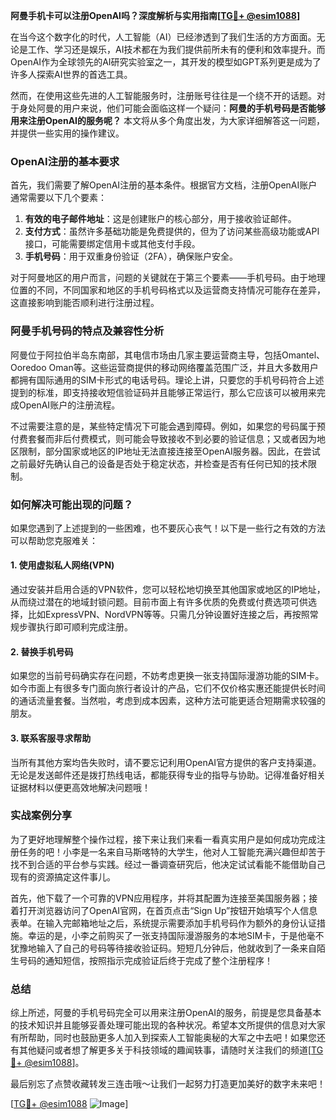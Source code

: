 **阿曼手机卡可以注册OpenAI吗？深度解析与实用指南[[TG💪+ @esim1088](https://t.me/s/esim1088)]**

在当今这个数字化的时代，人工智能（AI）已经渗透到了我们生活的方方面面。无论是工作、学习还是娱乐，AI技术都在为我们提供前所未有的便利和效率提升。而OpenAI作为全球领先的AI研究实验室之一，其开发的模型如GPT系列更是成为了许多人探索AI世界的首选工具。

然而，在使用这些先进的人工智能服务时，注册账号往往是一个绕不开的话题。对于身处阿曼的用户来说，他们可能会面临这样一个疑问：**阿曼的手机号码是否能够用来注册OpenAI的服务呢？** 本文将从多个角度出发，为大家详细解答这一问题，并提供一些实用的操作建议。

### OpenAI注册的基本要求

首先，我们需要了解OpenAI注册的基本条件。根据官方文档，注册OpenAI账户通常需要以下几个要素：

1. **有效的电子邮件地址**：这是创建账户的核心部分，用于接收验证邮件。
2. **支付方式**：虽然许多基础功能是免费提供的，但为了访问某些高级功能或API接口，可能需要绑定信用卡或其他支付手段。
3. **手机号码**：用于双重身份验证（2FA），确保账户安全。

对于阿曼地区的用户而言，问题的关键就在于第三个要素——手机号码。由于地理位置的不同，不同国家和地区的手机号码格式以及运营商支持情况可能存在差异，这直接影响到能否顺利进行注册过程。

### 阿曼手机号码的特点及兼容性分析

阿曼位于阿拉伯半岛东南部，其电信市场由几家主要运营商主导，包括Omantel、Ooredoo Oman等。这些运营商提供的移动网络覆盖范围广泛，并且大多数用户都拥有国际通用的SIM卡形式的电话号码。理论上讲，只要您的手机号码符合上述提到的标准，即支持接收短信验证码并且能够正常运行，那么它应该可以被用来完成OpenAI账户的注册流程。

不过需要注意的是，某些特定情况下可能会遇到障碍。例如，如果您的号码属于预付费套餐而非后付费模式，则可能会导致接收不到必要的验证信息；又或者因为地区限制，部分国家或地区的IP地址无法直接连接至OpenAI服务器。因此，在尝试之前最好先确认自己的设备是否处于稳定状态，并检查是否有任何已知的技术限制。

### 如何解决可能出现的问题？

如果您遇到了上述提到的一些困难，也不要灰心丧气！以下是一些行之有效的方法可以帮助您克服难关：

#### 1. 使用虚拟私人网络(VPN)
通过安装并启用合适的VPN软件，您可以轻松地切换至其他国家或地区的IP地址，从而绕过潜在的地域封锁问题。目前市面上有许多优质的免费或付费选项可供选择，比如ExpressVPN、NordVPN等等。只需几分钟设置好连接之后，再按照常规步骤执行即可顺利完成注册。

#### 2. 替换手机号码
如果您的当前号码确实存在问题，不妨考虑更换一张支持国际漫游功能的SIM卡。如今市面上有很多专门面向旅行者设计的产品，它们不仅价格实惠还能提供长时间的通话流量套餐。当然啦，考虑到成本因素，这种方法可能更适合短期需求较强的朋友。

#### 3. 联系客服寻求帮助
当所有其他方案均告失败时，请不要忘记利用OpenAI官方提供的客户支持渠道。无论是发送邮件还是拨打热线电话，都能获得专业的指导与协助。记得准备好相关证据材料以便更高效地解决问题哦！

### 实战案例分享

为了更好地理解整个操作过程，接下来让我们来看一看真实用户是如何成功完成注册任务的吧！小李是一名来自马斯喀特的大学生，他对人工智能充满兴趣但却苦于找不到合适的平台参与实践。经过一番调查研究后，他决定试试看能不能借助自己现有的资源搞定这件事儿。

首先，他下载了一个可靠的VPN应用程序，并将其配置为连接至美国服务器；接着打开浏览器访问了OpenAI官网，在首页点击“Sign Up”按钮开始填写个人信息表单。在输入完邮箱地址之后，系统提示需要添加手机号码作为额外的身份认证措施。幸运的是，小李之前购买了一张支持国际漫游服务的本地SIM卡，于是他毫不犹豫地输入了自己的号码等待接收验证码。短短几分钟后，他就收到了一条来自陌生号码的通知短信，按照指示完成验证后终于完成了整个注册程序！

### 总结

综上所述，阿曼的手机号码完全可以用来注册OpenAI的服务，前提是您具备基本的技术知识并且能够妥善处理可能出现的各种状况。希望本文所提供的信息对大家有所帮助，同时也鼓励更多人加入到探索人工智能奥秘的大军之中去吧！如果您还有其他疑问或者想了解更多关于科技领域的趣闻轶事，请随时关注我们的频道[[TG💪+ @esim1088](https://t.me/s/esim1088)]。

最后别忘了点赞收藏转发三连击哦～让我们一起努力打造更加美好的数字未来吧！

[[TG💪+ @esim1088](https://t.me/s/esim1088) ![Image](https://i.postimg.cc/4NQfJmqS/Snipaste-2025-05-13-00-14-12.png)]